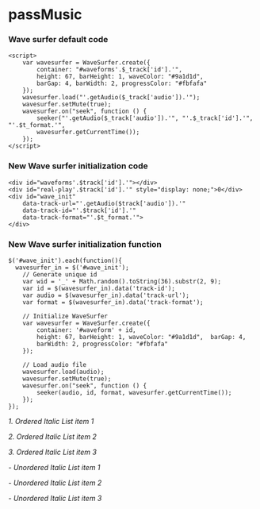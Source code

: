 # passMusic

### Wave surfer default code

    <script>  
        var wavesurfer = WaveSurfer.create({
            container: "#waveforms'.$_track['id'].'",
            height: 67, barHeight: 1, waveColor: "#9a1d1d", 
            barGap: 4, barWidth: 2, progressColor: "#fbfafa"
        });
        wavesurfer.load("'.getAudio($_track['audio']).'");
        wavesurfer.setMute(true);
        wavesurfer.on("seek", function () {
            seeker("'.getAudio($_track['audio']).'", "'.$_track['id'].'", "'.$t_format.'", 
            wavesurfer.getCurrentTime());
        }); 
    </script>


### New Wave surfer initialization code

    <div id="waveforms'.$track['id'].'"></div>
    <div id="real-play'.$track['id'].'" style="display: none;">0</div>
    <div id="wave_init" 
        data-track-url="'.getAudio($track['audio']).'" 
        data-track-id="'.$track['id'].'" 
        data-track-format="'.$t_format.'">
    </div>

### New Wave surfer initialization function

    $('#wave_init').each(function(){
      wavesurfer_in = $('#wave_init');
        // Generate unique id
        var wid = '_' + Math.random().toString(36).substr(2, 9);
        var id = $(wavesurfer_in).data('track-id');
        var audio = $(wavesurfer_in).data('track-url');
        var format = $(wavesurfer_in).data('track-format');
           
        // Initialize WaveSurfer
        var wavesurfer = WaveSurfer.create({
            container: '#waveform' + id,
            height: 67, barHeight: 1, waveColor: "#9a1d1d",  barGap: 4,
            barWidth: 2, progressColor: "#fbfafa"
        });
        
        // Load audio file
        wavesurfer.load(audio); 
        wavesurfer.setMute(true);
        wavesurfer.on("seek", function () {
            seeker(audio, id, format, wavesurfer.getCurrentTime());
        });
    });


*1. Ordered Italic List item 1*

*2. Ordered Italic List item 2*

*3. Ordered Italic List item 3*


*- Unordered Italic List item 1*

*- Unordered Italic List item 2*

*- Unordered Italic List item 3*

